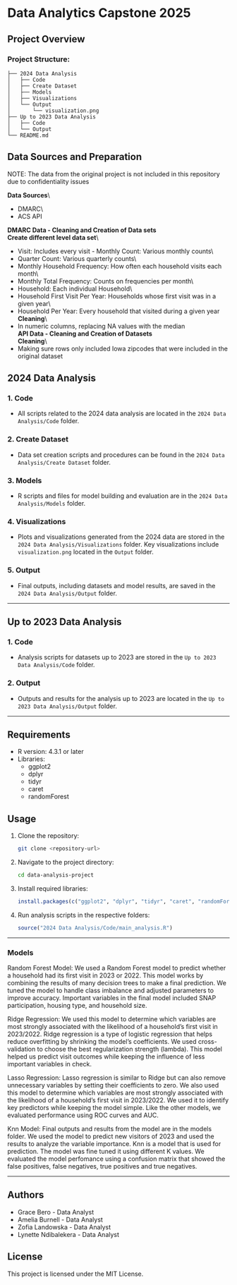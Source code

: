 # Data Analytics Capstone 2025

## Project Overview

### Project Structure:

```         
├── 2024 Data Analysis
│   ├── Code
│   ├── Create Dataset
│   ├── Models
│   ├── Visualizations
│   └── Output
│       └── visualization.png
├── Up to 2023 Data Analysis
│   ├── Code
│   └── Output
└── README.md
```

## Data Sources and Preparation

NOTE: The data from the original project is not included in this repository due to confidentiality issues

**Data Sources**\
- DMARC\
- ACS API

**DMARC Data - Cleaning and Creation of Data sets**\
**Create different level data set**\
- Visit: Includes every visit - Monthly Count: Various monthly counts\
- Quarter Count: Various quarterly counts\
- Monthly Household Frequency: How often each household visits each month\
- Monthly Total Frequency: Counts on frequencies per month\
- Household: Each individual Household\
- Household First Visit Per Year: Households whose first visit was in a given year\
- Household Per Year: Every household that visited during a given year\
**Cleaning**\
- In numeric columns, replacing NA values with the median\
**API Data - Cleaning and Creation of Datasets**\
**Cleaning**\
- Making sure rows only included Iowa zipcodes that were included in the original dataset

## 2024 Data Analysis

### 1. Code

-   All scripts related to the 2024 data analysis are located in the `2024 Data Analysis/Code` folder.

### 2. Create Dataset

-   Data set creation scripts and procedures can be found in the `2024 Data Analysis/Create Dataset` folder.

### 3. Models

-   R scripts and files for model building and evaluation are in the `2024 Data Analysis/Models` folder.

### 4. Visualizations

-   Plots and visualizations generated from the 2024 data are stored in the `2024 Data Analysis/Visualizations` folder. Key visualizations include `visualization.png` located in the `Output` folder.

### 5. Output

-   Final outputs, including datasets and model results, are saved in the `2024 Data Analysis/Output` folder.

------------------------------------------------------------------------

## Up to 2023 Data Analysis

### 1. Code

-   Analysis scripts for datasets up to 2023 are stored in the `Up to 2023 Data Analysis/Code` folder.

### 2. Output

-   Outputs and results for the analysis up to 2023 are located in the `Up to 2023 Data Analysis/Output` folder.

------------------------------------------------------------------------

## Requirements

-   R version: 4.3.1 or later
-   Libraries:
    -   ggplot2
    -   dplyr
    -   tidyr
    -   caret
    -   randomForest

## Usage

1.  Clone the repository:

    ``` bash
    git clone <repository-url>
    ```

2.  Navigate to the project directory:

    ``` bash
    cd data-analysis-project
    ```

3.  Install required libraries:

    ``` r
    install.packages(c("ggplot2", "dplyr", "tidyr", "caret", "randomForest"))
    ```

4.  Run analysis scripts in the respective folders:

    ``` r
    source("2024 Data Analysis/Code/main_analysis.R")
    ```

------------------------------------------------------------------------
### Models

Random Forest Model:
We used a Random Forest model to predict whether a household had its first visit in 2023 or 2022. This model works by combining the results of many decision trees to make a final prediction. We tuned the model to handle class imbalance and adjusted parameters to improve accuracy. Important variables in the final model included SNAP participation, housing type, and household size.

Ridge Regression:
We used this model to determine which variables are most strongly associated with the likelihood of a household’s first visit in 2023/2022. Ridge regression is a type of logistic regression that helps reduce overfitting by shrinking the model’s coefficients. We used cross-validation to choose the best regularization strength (lambda). This model helped us predict visit outcomes while keeping the influence of less important variables in check.

Lasso Regression: 
Lasso regression is similar to Ridge but can also remove unnecessary variables by setting their coefficients to zero. We also used this model to determine which variables are most strongly associated with the likelihood of a household’s first visit in 2023/2022. We used it to identify key predictors while keeping the model simple. Like the other models, we evaluated performance using ROC curves and AUC.

Knn Model: Final outputs and results from the model are in the models folder. We used the model to predict new visitors of 2023 and used the results to analyze the variable importance. Knn is a model that is used for prediction. The model was fine tuned it using different K values. We evaluated the model perfomance using a confusion matrix that showed the false positives, false negatives, true positives and true negatives. 

------------------------------------------------------------------------
## Authors

-   Grace Bero - Data Analyst
-   Amelia Burnell - Data Analyst
-   Zofia Landowska - Data Analyst
-   Lynette Ndibalekera - Data Analyst

## License

This project is licensed under the MIT License.
